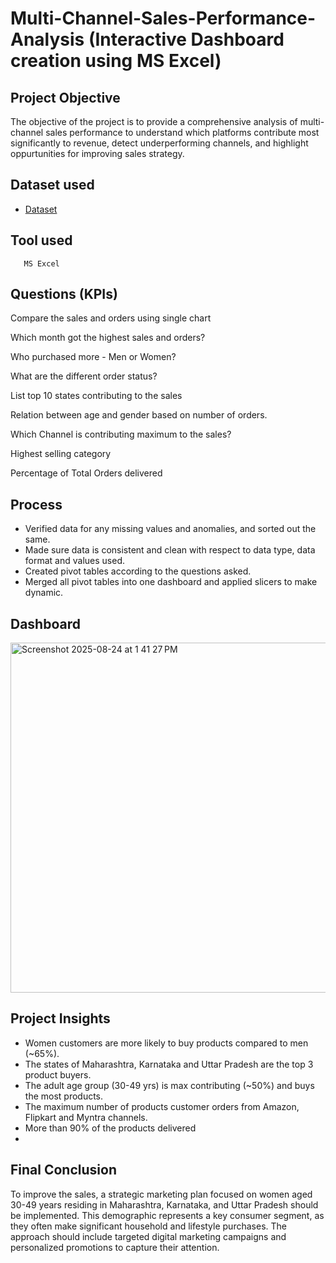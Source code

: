 # Multi-Channel-Sales-Performance-Analysis (Interactive Dashboard creation using MS Excel)

## Project Objective
The objective of the project is to provide a comprehensive analysis of multi-channel sales performance to understand which platforms contribute most significantly to revenue, detect underperforming channels, and highlight oppurtunities for improving sales strategy.

## Dataset used
- <a href="https://github.com/afrasumi0112-byte/Multi-Channel-Sales-Performance-Analysis/blob/main/multi%20channel%20data.xlsx">Dataset</a>
## Tool used
       MS Excel
       
## Questions (KPIs)
Compare the sales and orders using single chart

Which month got the highest sales and orders?

Who purchased more - Men or Women?

What are the different order status?

List top 10 states contributing to the sales

Relation between age and gender based on number of orders.

Which Channel is contributing maximum to the sales?

Highest selling category

Percentage of Total Orders delivered

## Process
- Verified data for any missing values and anomalies, and sorted out the same.
- Made sure data is consistent and clean with respect to data type, data format and values used.
- Created pivot tables according to the questions asked.
- Merged all pivot tables into one dashboard and applied slicers to make dynamic.
  
## Dashboard
<img width="1255" height="560" alt="Screenshot 2025-08-24 at 1 41 27 PM" src="https://github.com/user-attachments/assets/7a0015f1-71cb-493f-be77-e7034bbe86f9" />

## Project Insights
- Women customers are more likely to buy products compared to men (~65%).
- The states of Maharashtra, Karnataka and Uttar Pradesh are the top 3 product buyers.
- The adult age group (30-49 yrs) is max contributing (~50%) and buys the most products.
- The maximum number of products customer orders from Amazon, Flipkart and Myntra channels.
- More than 90% of the products delivered
- 
## Final Conclusion
To improve the sales, a strategic marketing plan focused on women aged 30-49 years residing in Maharashtra, Karnataka, and Uttar Pradesh should be implemented. This demographic represents a key consumer segment, as they often make significant household and lifestyle purchases. The approach should include targeted digital marketing campaigns and personalized promotions to capture their attention.

